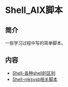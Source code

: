 # Shell_AIX脚本

## 简介
一些学习过程中写的简单脚本。

## 内容
- [Shell-各种shell的区别](https://bond-huang.github.io/huang/09-Shell%E8%84%9A%E6%9C%AC/03-Shell_AIX%E8%84%9A%E6%9C%AC/01-Shell-%E5%90%84%E7%A7%8Dshell%E7%9A%84%E5%8C%BA%E5%88%AB.html)
- [Shell-mksysb相关脚本](https://bond-huang.github.io/huang/09-Shell%E8%84%9A%E6%9C%AC/03-Shell_AIX%E8%84%9A%E6%9C%AC/02-Shell-mksysb%E7%9B%B8%E5%85%B3%E8%84%9A%E6%9C%AC.html)
